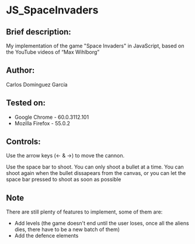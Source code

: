 # JS_SpaceInvaders
<h2> Brief description: </h2>
<p>
My implementation of the game "Space Invaders" in JavaScript, based on the YouTube videos of <q>Max Wihlborg</q>
</p>

<h2> Author: </h2>
<p>	Carlos Domínguez García </p>

<h2> Tested on: </h2>
<ul>
  <li>	Google Chrome   - 60.0.3112.101  </li>
  <li>  Mozilla Firefox - 55.0.2         </li>
</ul>

<h2> Controls: </h2>
  <p> Use the arrow keys (<- & ->) to move the cannon. </p>
  <p> Use the space bar to shoot. You can only shoot a bullet at a time. You can shoot again when the bullet dissapears from the canvas, or you can let the space bar pressed to shoot as soon as possible </p>

<h2> Note </h2>
<p> There are still plenty of features to implement, some of them are:
    <ul>
        <li> Add levels (the game doesn't end until the user loses, once all the aliens dies, there have to be a new batch of them) </li>
        <li> Add the defence elements </li>
    </ul>
</p>
